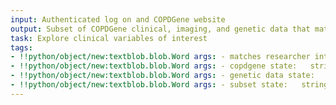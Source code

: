 ```yaml
---
input: Authenticated log on and COPDGene website
output: Subset of COPDGene clinical, imaging, and genetic data that matches researcher interests
task: Explore clinical variables of interest
tags:
- !!python/object/new:textblob.blob.Word args: - matches researcher interests state:   string: matches researcher interests   pos_tag: null
- !!python/object/new:textblob.blob.Word args: - copdgene state:   string: copdgene   pos_tag: null
- !!python/object/new:textblob.blob.Word args: - genetic data state:   string: genetic data   pos_tag: null
- !!python/object/new:textblob.blob.Word args: - subset state:   string: subset   pos_tag: null
---
```

